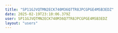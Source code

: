 ```yaml
---
title: "SP11GJVQTMN2ECK740M36Q7TR8JPCGPGE4MSB3EDZ"
date: 2025-02-19T23:10:06.379Z
user: SP11GJVQTMN2ECK740M36Q7TR8JPCGPGE4MSB3EDZ
layout: "users"
---
```

    